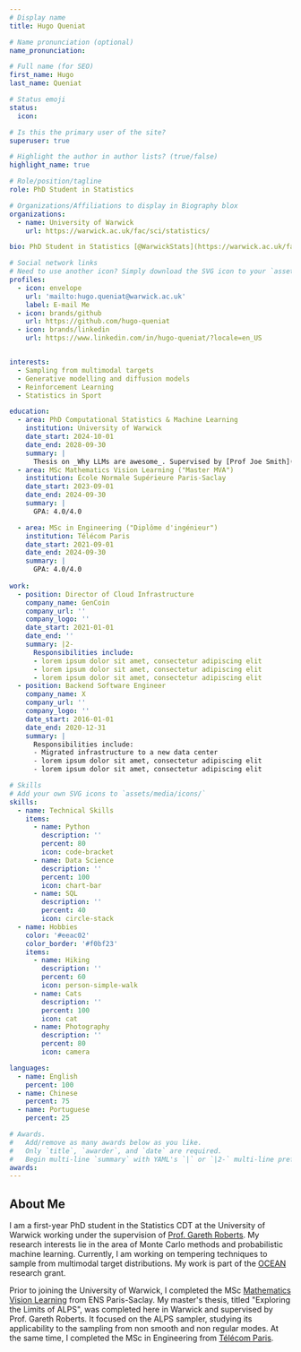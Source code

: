 ```yaml
---
# Display name
title: Hugo Queniat

# Name pronunciation (optional)
name_pronunciation:

# Full name (for SEO)
first_name: Hugo
last_name: Queniat

# Status emoji
status:
  icon:

# Is this the primary user of the site?
superuser: true

# Highlight the author in author lists? (true/false)
highlight_name: true

# Role/position/tagline
role: PhD Student in Statistics

# Organizations/Affiliations to display in Biography blox
organizations:
  - name: University of Warwick
    url: https://warwick.ac.uk/fac/sci/statistics/

bio: PhD Student in Statistics [@WarwickStats](https://warwick.ac.uk/fac/sci/statistics/)

# Social network links
# Need to use another icon? Simply download the SVG icon to your `assets/media/icons/` folder.
profiles:
  - icon: envelope
    url: 'mailto:hugo.queniat@warwick.ac.uk'
    label: E-mail Me
  - icon: brands/github
    url: https://github.com/hugo-queniat
  - icon: brands/linkedin
    url: https://www.linkedin.com/in/hugo-queniat/?locale=en_US


interests:
  - Sampling from multimodal targets
  - Generative modelling and diffusion models
  - Reinforcement Learning
  - Statistics in Sport

education:
  - area: PhD Computational Statistics & Machine Learning
    institution: University of Warwick
    date_start: 2024-10-01
    date_end: 2028-09-30
    summary: |
      Thesis on _Why LLMs are awesome_. Supervised by [Prof Joe Smith](https://example.com). Presented papers at 5 IEEE conferences with the contributions being published in 2 Springer journals.
  - area: MSc Mathematics Vision Learning ("Master MVA")
    institution: École Normale Supérieure Paris-Saclay
    date_start: 2023-09-01
    date_end: 2024-09-30
    summary: |
      GPA: 4.0/4.0

  - area: MSc in Engineering ("Diplôme d'ingénieur")
    institution: Télécom Paris
    date_start: 2021-09-01
    date_end: 2024-09-30
    summary: |
      GPA: 4.0/4.0
      
work:
  - position: Director of Cloud Infrastructure
    company_name: GenCoin
    company_url: ''
    company_logo: ''
    date_start: 2021-01-01
    date_end: ''
    summary: |2-
      Responsibilities include:
      - lorem ipsum dolor sit amet, consectetur adipiscing elit
      - lorem ipsum dolor sit amet, consectetur adipiscing elit
      - lorem ipsum dolor sit amet, consectetur adipiscing elit
  - position: Backend Software Engineer
    company_name: X
    company_url: ''
    company_logo: ''
    date_start: 2016-01-01
    date_end: 2020-12-31
    summary: |
      Responsibilities include:
      - Migrated infrastructure to a new data center
      - lorem ipsum dolor sit amet, consectetur adipiscing elit
      - lorem ipsum dolor sit amet, consectetur adipiscing elit

# Skills
# Add your own SVG icons to `assets/media/icons/`
skills:
  - name: Technical Skills
    items:
      - name: Python
        description: ''
        percent: 80
        icon: code-bracket
      - name: Data Science
        description: ''
        percent: 100
        icon: chart-bar
      - name: SQL
        description: ''
        percent: 40
        icon: circle-stack
  - name: Hobbies
    color: '#eeac02'
    color_border: '#f0bf23'
    items:
      - name: Hiking
        description: ''
        percent: 60
        icon: person-simple-walk
      - name: Cats
        description: ''
        percent: 100
        icon: cat
      - name: Photography
        description: ''
        percent: 80
        icon: camera

languages:
  - name: English
    percent: 100
  - name: Chinese
    percent: 75
  - name: Portuguese
    percent: 25

# Awards.
#   Add/remove as many awards below as you like.
#   Only `title`, `awarder`, and `date` are required.
#   Begin multi-line `summary` with YAML's `|` or `|2-` multi-line prefix and indent 2 spaces below.
awards:
---
```


## About Me

I am a first-year PhD student in the Statistics CDT at the University of Warwick working under the supervision of [Prof. Gareth Roberts](https://warwick.ac.uk/fac/sci/statistics/staff/academic-research/roberts). My research interests lie in the area of Monte Carlo methods and probabilistic machine learning. Currently, I am working on tempering techniques to sample from multimodal target distributions. My work is part of the [OCEAN](https://oceanerc.com) research grant. 

Prior to joining the University of Warwick, I completed the MSc [Mathematics Vision Learning](https://www.master-mva.com) from ENS Paris-Saclay. My master's thesis, titled "Exploring the Limits of ALPS", was completed here in Warwick and supervised by Prof. Gareth Roberts. It focused on the ALPS sampler, studying its applicability to the sampling from non smooth and non regular modes. At the same time, I completed the MSc in Engineering from [Télécom Paris](https://www.telecom-paris.fr/en/engineering).
